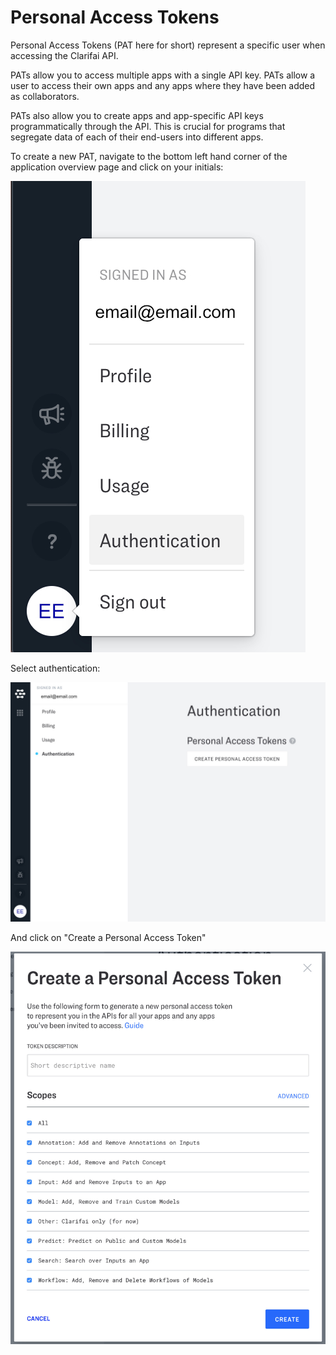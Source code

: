 # Personal Access Tokens

Personal Access Tokens \(PAT here for short\) represent a specific user when accessing the Clarifai API.

PATs allow you to access multiple apps with a single API key. PATs allow a user to access their own apps and any apps where they have been added as collaborators.

PATs also allow you to create apps and app-specific API keys programmatically through the API. This is crucial for programs that segregate data of each of their end-users into different apps.

To create a new PAT, navigate to the bottom left hand corner of the application overview page and click on your initials:

![](../../.gitbook/assets/navigate_authentication%20%282%29%20%282%29%20%283%29%20%284%29%20%284%29%20%284%29%20%283%29%20%281%29.jpg)

Select authentication:

![](../../.gitbook/assets/authentication_screen%20%282%29%20%282%29%20%283%29%20%284%29%20%284%29%20%284%29%20%284%29%20%286%29.jpg)

And click on "Create a Personal Access Token"

![](../../.gitbook/assets/create_pat%20%282%29%20%282%29%20%283%29%20%284%29%20%284%29%20%284%29%20%284%29%20%284%29.jpg)

